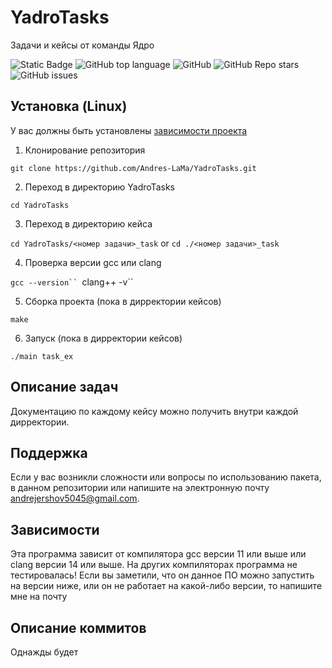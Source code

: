 # YadroTasks
Задачи и кейсы от команды Ядро
<!--Блок информации о репозитории в бейджах-->
![Static Badge](https://mnto.ru/wp-content/uploads/2023/09/prilavokvitrina-nejtralnyj-finist-pvn-1500-black.jpg)
![GitHub top language](https://mnto.ru/wp-content/uploads/2023/09/prilavokvitrina-nejtralnyj-finist-pvn-1500-black.jpg)
![GitHub](https://mnto.ru/wp-content/uploads/2023/09/prilavokvitrina-nejtralnyj-finist-pvn-1500-black.jpg)
![GitHub Repo stars](https://mnto.ru/wp-content/uploads/2023/09/prilavokvitrina-nejtralnyj-finist-pvn-1500-black.jpg)
![GitHub issues](https://mnto.ru/wp-content/uploads/2023/09/prilavokvitrina-nejtralnyj-finist-pvn-1500-black.jpg)

<!--Установка-->
## Установка (Linux)
У вас должны быть установлены [зависимости проекта](https://github.com/OkulusDev/Oxygen#зависимости)

1. Клонирование репозитория 

```git clone https://github.com/Andres-LaMa/YadroTasks.git```

2. Переход в директорию YadroTasks

```cd YadroTasks```

3. Переход в директорию кейса

```cd YadroTasks/<номер задачи>_task```
or
```cd ./<номер задачи>_task```

4. Проверка версии gcc или clang

```gcc --version``
```clang++ -v``

5. Сборка проекта (пока в дирректории кейсов)

```make```

6. Запуск (пока в дирректории кейсов)

```./main task_ex```


## Описание задач
Документацию по каждому кейсу можно получить внутри каждой дирректории.

<!--Поддержка-->
## Поддержка
Если у вас возникли сложности или вопросы по использованию пакета, в данном репозитории или напишите на электронную почту <andrejershov5045@gmail.com>.

<!--зависимости-->
## Зависимости
Эта программа зависит от компилятора gcc версии 11 или выше или clang версии 14 или выше. На других компиляторах программа не тестировалась! Если вы заметили, что он данное ПО можно запустить на версии ниже, или он не работает на какой-либо версии, то напишите мне на почту

<!--описание коммитов-->
## Описание коммитов
Однажды будет